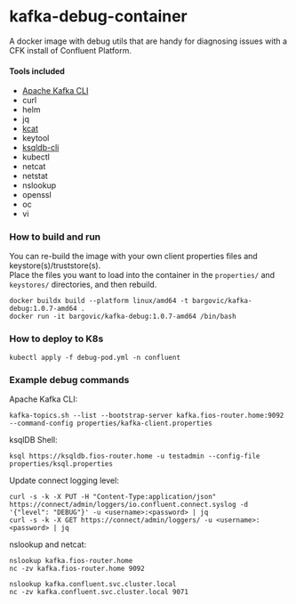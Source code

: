 # kafka-debug-container
A docker image with debug utils that are handy for diagnosing issues with a CFK install of Confluent Platform.

#### Tools included
* [Apache Kafka CLI](https://docs.confluent.io/kafka/operations-tools/kafka-tools.html)
* curl
* helm
* jq
* [kcat](https://github.com/edenhill/kcat)
* keytool
* [ksqldb-cli](https://docs.confluent.io/platform/current/ksqldb/installing.html#starting-the-ksqldb-cli)
* kubectl
* netcat
* netstat
* nslookup
* openssl
* oc
* vi

### How to build and run
You can re-build the image with your own client properties files and keystore(s)/truststore(s).  
Place the files you want to load into the container in the `properties/` and `keystores/` directories, and then rebuild.

```
docker buildx build --platform linux/amd64 -t bargovic/kafka-debug:1.0.7-amd64 .
docker run -it bargovic/kafka-debug:1.0.7-amd64 /bin/bash
```

### How to deploy to K8s
```
kubectl apply -f debug-pod.yml -n confluent
```

### Example debug commands 
Apache Kafka CLI:
```
kafka-topics.sh --list --bootstrap-server kafka.fios-router.home:9092 --command-config properties/kafka-client.properties
```

ksqlDB Shell:
```
ksql https://ksqldb.fios-router.home -u testadmin --config-file properties/ksql.properties
```

Update connect logging level:
```
curl -s -k -X PUT -H "Content-Type:application/json" https://connect/admin/loggers/io.confluent.connect.syslog -d '{"level": "DEBUG"}' -u <username>:<password> | jq
curl -s -k -X GET https://connect/admin/loggers/ -u <username>:<password> | jq
```

nslookup and netcat:
```
nslookup kafka.fios-router.home
nc -zv kafka.fios-router.home 9092

nslookup kafka.confluent.svc.cluster.local
nc -zv kafka.confluent.svc.cluster.local 9071
```



